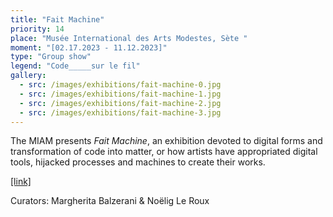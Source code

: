```yaml
---
title: "Fait Machine"
priority: 14
place: "Musée International des Arts Modestes, Sète "
moment: "[02.17.2023 - 11.12.2023]"
type: "Group show"
legend: "Code_____sur le fil"
gallery:
  - src: /images/exhibitions/fait-machine-0.jpg
  - src: /images/exhibitions/fait-machine-1.jpg
  - src: /images/exhibitions/fait-machine-2.jpg
  - src: /images/exhibitions/fait-machine-3.jpg
---
```


The MIAM presents _Fait Machine_, an exhibition devoted to digital forms and transformation of code into matter, or how artists have appropriated digital tools, hijacked processes and machines to create their works.

[[link]](https://miam.org/exposition-fait-machine/)

Curators: Margherita Balzerani & Noëlig Le Roux

